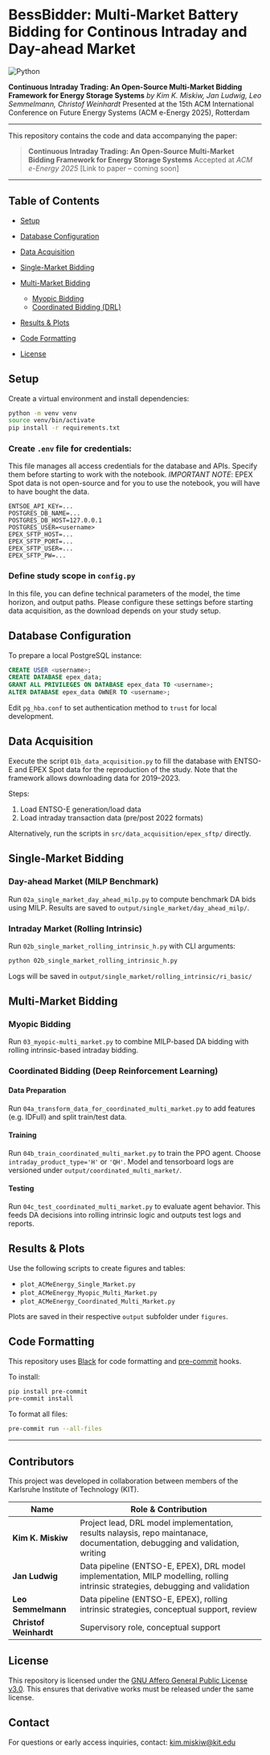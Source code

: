 # BessBidder: Multi-Market Battery Bidding for Continous Intraday and Day-ahead Market
![Python](https://img.shields.io/badge/python-3.12-blue.svg)

**Continuous Intraday Trading: An Open-Source Multi-Market Bidding Framework for Energy Storage Systems**
*by Kim K. Miskiw, Jan Ludwig, Leo Semmelmann, Christof Weinhardt*
Presented at the 15th ACM International Conference on Future Energy Systems (ACM e-Energy 2025), Rotterdam

---

This repository contains the code and data accompanying the paper:

> **Continuous Intraday Trading: An Open-Source Multi-Market Bidding Framework for Energy Storage Systems**
> Accepted at *ACM e-Energy 2025*
> \[Link to paper – coming soon]


---

## Table of Contents

* [Setup](#setup)
* [Database Configuration](#database-configuration)
* [Data Acquisition](#data-acquisition)
* [Single-Market Bidding](#single-market-bidding)
* [Multi-Market Bidding](#multi-market-bidding)

  * [Myopic Bidding](#myopic-bidding)
  * [Coordinated Bidding (DRL)](#coordinated-bidding)
* [Results & Plots](#results--plots)
* [Code Formatting](#code-formatting)
* [License](#license)

## Setup

Create a virtual environment and install dependencies:

```bash
python -m venv venv
source venv/bin/activate
pip install -r requirements.txt
```

### Create `.env` file for credentials:

This file manages all access credentials for the database and APIs. Specify them before starting to work with the notebook. *IMPORTANT NOTE*: EPEX Spot data is not open-source and for you to use the notebook, you will have to have bought the data. 

```env
ENTSOE_API_KEY=...
POSTGRES_DB_NAME=...
POSTGRES_DB_HOST=127.0.0.1
POSTGRES_USER=<username>
EPEX_SFTP_HOST=...
EPEX_SFTP_PORT=...
EPEX_SFTP_USER=...
EPEX_SFTP_PW=...
```

### Define study scope in `config.py`

In this file, you can define technical parameters of the model, the time horizon, and output paths. Please configure these settings before starting data acquisition, as the download depends on your study setup. 

## Database Configuration

To prepare a local PostgreSQL instance:

```sql
CREATE USER <username>;
CREATE DATABASE epex_data;
GRANT ALL PRIVILEGES ON DATABASE epex_data TO <username>;
ALTER DATABASE epex_data OWNER TO <username>;
```

Edit `pg_hba.conf` to set authentication method to `trust` for local development.

## Data Acquisition

Execute the script `01b_data_acquisition.py` to fill the database with ENTSO-E and EPEX Spot data for the reproduction of the study. Note that the framework allows downloading data for 2019–2023.

Steps:

1. Load ENTSO-E generation/load data
2. Load intraday transaction data (pre/post 2022 formats)

Alternatively, run the scripts in `src/data_acquisition/epex_sftp/` directly.

## Single-Market Bidding

### Day-ahead Market (MILP Benchmark)

Run `02a_single_market_day_ahead_milp.py` to compute benchmark DA bids using MILP.
Results are saved to `output/single_market/day_ahead_milp/`.

### Intraday Market (Rolling Intrinsic)

Run `02b_single_market_rolling_intrinsic_h.py` with CLI arguments:

```bash
python 02b_single_market_rolling_intrinsic_h.py
```

Logs will be saved in `output/single_market/rolling_intrinsic/ri_basic/`

## Multi-Market Bidding

### Myopic Bidding

Run `03_myopic-multi_market.py` to combine MILP-based DA bidding with rolling intrinsic-based intraday bidding.

### Coordinated Bidding (Deep Reinforcement Learning)

#### Data Preparation

Run `04a_transform_data_for_coordinated_multi_market.py` to add features (e.g. IDFull) and split train/test data.

#### Training

Run `04b_train_coordinated_multi_market.py` to train the PPO agent.
Choose `intraday_product_type='H'` or `'QH'`. Model and tensorboard logs are versioned under `output/coordinated_multi_market/`.

#### Testing

Run `04c_test_coordinated_multi_market.py` to evaluate agent behavior.
This feeds DA decisions into rolling intrinsic logic and outputs test logs and reports.

## Results & Plots

Use the following scripts to create figures and tables:

* `plot_ACMeEnergy_Single_Market.py`
* `plot_ACMeEnergy_Myopic_Multi_Market.py`
* `plot_ACMeEnergy_Coordinated_Multi_Market.py`

Plots are saved in their respective `output` subfolder under `figures`.


## Code Formatting

This repository uses [Black](https://github.com/psf/black) for code formatting and [pre-commit](https://pre-commit.com/) hooks.

To install:

```bash
pip install pre-commit
pre-commit install
```

To format all files:

```bash
pre-commit run --all-files
```

---

## Contributors

This project was developed in collaboration between members of the Karlsruhe Institute of Technology (KIT).

| Name                    | Role & Contribution                                                                 |
|-------------------------|-------------------------------------------------------------------------------------|
| **Kim K. Miskiw**       | Project lead, DRL model implementation, results nalaysis, repo maintanace, documentation, debugging and validation, writing               |
| **Jan Ludwig**          | Data pipeline (ENTSO-E, EPEX), DRL model implementation, MILP modelling, rolling intrinsic strategies, debugging and validation              |
| **Leo Semmelmann**      | Data pipeline (ENTSO-E, EPEX), rolling intrinsic strategies, conceptual support, review               |
| **Christof Weinhardt** | Supervisory role, conceptual support     

## License

This repository is licensed under the [GNU Affero General Public License v3.0](./LICENSES/AGPL-3.0-or-later.txt).
This ensures that derivative works must be released under the same license.

## Contact

For questions or early access inquiries, contact:
[kim.miskiw@kit.edu](mailto:kim.miskiw@kit.edu)
